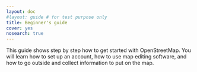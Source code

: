 ```yaml
---
layout: doc
#layout: guide # for test purpose only
title: Beginner's guide
cover: yes
nosearch: true
---
```


This guide shows step by step how to get started with OpenStreetMap. You will learn
how to set up an account, how to use map editing software, and how to go outside
and collect information to put on the map.

